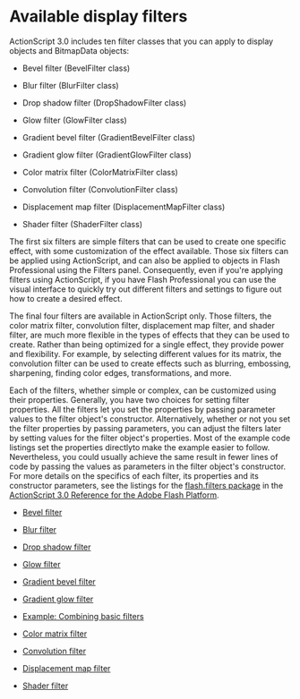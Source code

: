 # Available display filters

<div>

ActionScript 3.0 includes ten filter classes that you can apply to display
objects and BitmapData objects:

- Bevel filter (BevelFilter class)

- Blur filter (BlurFilter class)

- Drop shadow filter (DropShadowFilter class)

- Glow filter (GlowFilter class)

- Gradient bevel filter (GradientBevelFilter class)

- Gradient glow filter (GradientGlowFilter class)

- Color matrix filter (ColorMatrixFilter class)

- Convolution filter (ConvolutionFilter class)

- Displacement map filter (DisplacementMapFilter class)

- Shader filter (ShaderFilter class)

The first six filters are simple filters that can be used to create one specific
effect, with some customization of the effect available. Those six filters can
be applied using ActionScript, and can also be applied to objects in Flash
Professional using the Filters panel. Consequently, even if you're applying
filters using ActionScript, if you have Flash Professional you can use the
visual interface to quickly try out different filters and settings to figure out
how to create a desired effect.

The final four filters are available in ActionScript only. Those filters, the
color matrix filter, convolution filter, displacement map filter, and shader
filter, are much more flexible in the types of effects that they can be used to
create. Rather than being optimized for a single effect, they provide power and
flexibility. For example, by selecting different values for its matrix, the
convolution filter can be used to create effects such as blurring, embossing,
sharpening, finding color edges, transformations, and more.

Each of the filters, whether simple or complex, can be customized using their
properties. Generally, you have two choices for setting filter properties. All
the filters let you set the properties by passing parameter values to the filter
object's constructor. Alternatively, whether or not you set the filter
properties by passing parameters, you can adjust the filters later by setting
values for the filter object's properties. Most of the example code listings set
the properties directlyto make the example easier to follow. Nevertheless, you
could usually achieve the same result in fewer lines of code by passing the
values as parameters in the filter object's constructor. For more details on the
specifics of each filter, its properties and its constructor parameters, see the
listings for the
[flash.filters package](https://help.adobe.com/en_US/FlashPlatform/reference/actionscript/3/flash/filters/package-detail.html)
in the
[ActionScript 3.0 Reference for the Adobe Flash Platform](https://help.adobe.com/en_US/FlashPlatform/reference/actionscript/3/index.html).

</div>

- [Bevel filter](./bevel-filter.md)

- [Blur filter](./blur-filter.md)

- [Drop shadow filter](./drop-shadow-filter.md)

- [Glow filter](./glow-filter.md)

- [Gradient bevel filter](./gradient-bevel-filter.md)

- [Gradient glow filter](./gradient-glow-filter.md)

- [Example: Combining basic filters](./example-combining-basic-filters.md)

- [Color matrix filter](./color-matrix-filter.md)

- [Convolution filter](./convolution-filter.md)

- [Displacement map filter](./displacement-map-filter.md)

- [Shader filter](./shader-filter.md)
